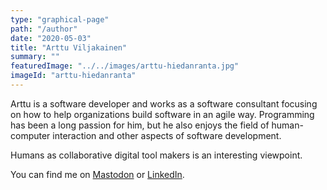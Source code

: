 ```yaml
---
type: "graphical-page"
path: "/author"
date: "2020-05-03"
title: "Arttu Viljakainen"
summary: ""
featuredImage: "../../images/arttu-hiedanranta.jpg"
imageId: "arttu-hiedanranta"
---
```

Arttu is a software developer and works as a software consultant focusing on how to help 
organizations build software in an agile way. Programming has been a long passion for him, but he also enjoys the field of human-computer interaction and other aspects of software development.
            
Humans as collaborative digital tool makers is an interesting viewpoint.

You can find me on [Mastodon](https://scholar.social/@arttuv) or [LinkedIn](https://www.linkedin.com/in/arttu-viljakainen/).